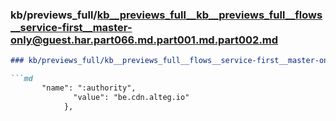 ### kb/previews_full/kb__previews_full__kb__previews_full__flows__service-first__master-only@guest.har.part066.md.part001.md.part002.md

```md
### kb/previews_full/kb__previews_full__flows__service-first__master-only@guest.har.part066.md.part001.md (part 002)

```md
       "name": ":authority",
              "value": "be.cdn.alteg.io"
            },
         
```

```

```
